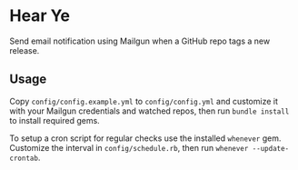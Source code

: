 # Hear Ye

Send email notification using Mailgun when a GitHub repo tags a new release.

## Usage

Copy `config/config.example.yml` to `config/config.yml` and customize it with your Mailgun credentials and watched repos, then run `bundle install` to install required gems.

To setup a cron script for regular checks use the installed `whenever` gem.  
Customize the interval in `config/schedule.rb`, then run `whenever --update-crontab`.
